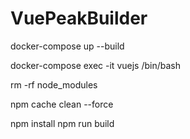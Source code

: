 # VuePeakBuilder


docker-compose up --build


docker-compose exec -it vuejs /bin/bash


rm -rf node_modules

npm cache clean --force

npm install
npm run build